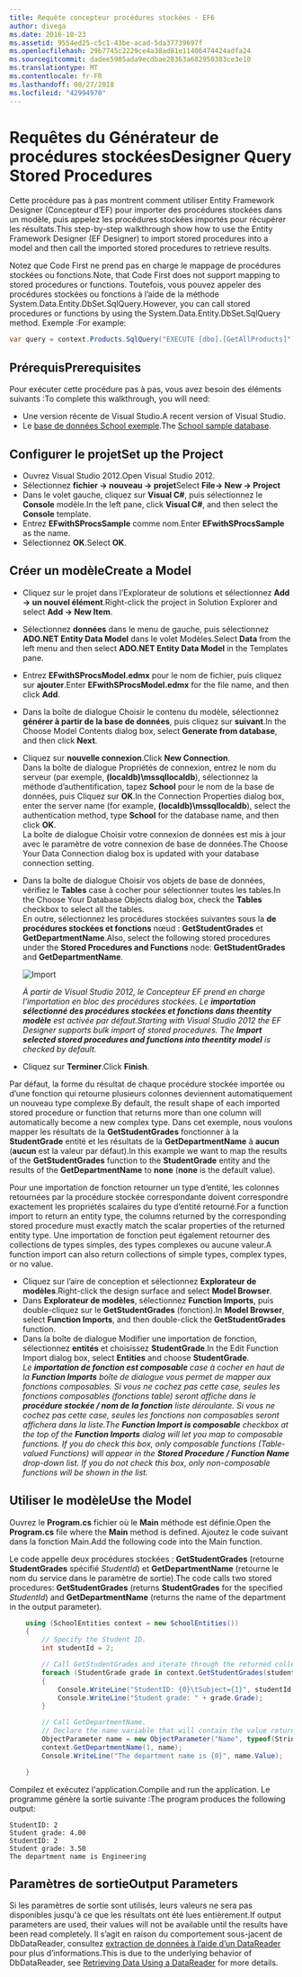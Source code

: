 ```yaml
---
title: Requête concepteur procédures stockées - EF6
author: divega
ms.date: 2016-10-23
ms.assetid: 9554ed25-c5c1-43be-acad-5da37739697f
ms.openlocfilehash: 29b7745c2229ce4a38ad81e11406474424adfa24
ms.sourcegitcommit: dadee5905ada9ecdbae28363a682950383ce3e10
ms.translationtype: MT
ms.contentlocale: fr-FR
ms.lasthandoff: 08/27/2018
ms.locfileid: "42994970"
---
```

# <a name="designer-query-stored-procedures"></a><span data-ttu-id="56f42-102">Requêtes du Générateur de procédures stockées</span><span class="sxs-lookup"><span data-stu-id="56f42-102">Designer Query Stored Procedures</span></span>
<span data-ttu-id="56f42-103">Cette procédure pas à pas montrent comment utiliser Entity Framework Designer (Concepteur d’EF) pour importer des procédures stockées dans un modèle, puis appelez les procédures stockées importés pour récupérer les résultats.</span><span class="sxs-lookup"><span data-stu-id="56f42-103">This step-by-step walkthrough show how to use the Entity Framework Designer (EF Designer) to import stored procedures into a model and then call the imported stored procedures to retrieve results.</span></span> 

<span data-ttu-id="56f42-104">Notez que Code First ne prend pas en charge le mappage de procédures stockées ou fonctions.</span><span class="sxs-lookup"><span data-stu-id="56f42-104">Note, that Code First does not support mapping to stored procedures or functions.</span></span> <span data-ttu-id="56f42-105">Toutefois, vous pouvez appeler des procédures stockées ou fonctions à l’aide de la méthode System.Data.Entity.DbSet.SqlQuery.</span><span class="sxs-lookup"><span data-stu-id="56f42-105">However, you can call stored procedures or functions by using the System.Data.Entity.DbSet.SqlQuery method.</span></span> <span data-ttu-id="56f42-106">Exemple :</span><span class="sxs-lookup"><span data-stu-id="56f42-106">For example:</span></span>
``` csharp
var query = context.Products.SqlQuery("EXECUTE [dbo].[GetAllProducts]")`;
```

## <a name="prerequisites"></a><span data-ttu-id="56f42-107">Prérequis</span><span class="sxs-lookup"><span data-stu-id="56f42-107">Prerequisites</span></span>

<span data-ttu-id="56f42-108">Pour exécuter cette procédure pas à pas, vous avez besoin des éléments suivants :</span><span class="sxs-lookup"><span data-stu-id="56f42-108">To complete this walkthrough, you will need:</span></span>

- <span data-ttu-id="56f42-109">Une version récente de Visual Studio.</span><span class="sxs-lookup"><span data-stu-id="56f42-109">A recent version of Visual Studio.</span></span>
- <span data-ttu-id="56f42-110">Le [base de données School exemple](~/ef6/resources/school-database.md).</span><span class="sxs-lookup"><span data-stu-id="56f42-110">The [School sample database](~/ef6/resources/school-database.md).</span></span>

## <a name="set-up-the-project"></a><span data-ttu-id="56f42-111">Configurer le projet</span><span class="sxs-lookup"><span data-stu-id="56f42-111">Set up the Project</span></span>

-   <span data-ttu-id="56f42-112">Ouvrez Visual Studio 2012.</span><span class="sxs-lookup"><span data-stu-id="56f42-112">Open Visual Studio 2012.</span></span>
-   <span data-ttu-id="56f42-113">Sélectionnez **fichier -&gt; nouveau -&gt; projet**</span><span class="sxs-lookup"><span data-stu-id="56f42-113">Select **File-&gt; New -&gt; Project**</span></span>
-   <span data-ttu-id="56f42-114">Dans le volet gauche, cliquez sur **Visual C\#**, puis sélectionnez le **Console** modèle.</span><span class="sxs-lookup"><span data-stu-id="56f42-114">In the left pane, click **Visual C\#**, and then select the **Console** template.</span></span>
-   <span data-ttu-id="56f42-115">Entrez **EFwithSProcsSample** comme nom.</span><span class="sxs-lookup"><span data-stu-id="56f42-115">Enter **EFwithSProcsSample** as the name.</span></span>
-   <span data-ttu-id="56f42-116">Sélectionnez **OK**.</span><span class="sxs-lookup"><span data-stu-id="56f42-116">Select **OK**.</span></span>

## <a name="create-a-model"></a><span data-ttu-id="56f42-117">Créer un modèle</span><span class="sxs-lookup"><span data-stu-id="56f42-117">Create a Model</span></span>

-   <span data-ttu-id="56f42-118">Cliquez sur le projet dans l’Explorateur de solutions et sélectionnez **Add -&gt; un nouvel élément**.</span><span class="sxs-lookup"><span data-stu-id="56f42-118">Right-click the project in Solution Explorer and select **Add -&gt; New Item**.</span></span>
-   <span data-ttu-id="56f42-119">Sélectionnez **données** dans le menu de gauche, puis sélectionnez **ADO.NET Entity Data Model** dans le volet Modèles.</span><span class="sxs-lookup"><span data-stu-id="56f42-119">Select **Data** from the left menu and then select **ADO.NET Entity Data Model** in the Templates pane.</span></span>
-   <span data-ttu-id="56f42-120">Entrez **EFwithSProcsModel.edmx** pour le nom de fichier, puis cliquez sur **ajouter**.</span><span class="sxs-lookup"><span data-stu-id="56f42-120">Enter **EFwithSProcsModel.edmx** for the file name, and then click **Add**.</span></span>
-   <span data-ttu-id="56f42-121">Dans la boîte de dialogue Choisir le contenu du modèle, sélectionnez **générer à partir de la base de données**, puis cliquez sur **suivant**.</span><span class="sxs-lookup"><span data-stu-id="56f42-121">In the Choose Model Contents dialog box, select **Generate from database**, and then click **Next**.</span></span>
-   <span data-ttu-id="56f42-122">Cliquez sur **nouvelle connexion**.</span><span class="sxs-lookup"><span data-stu-id="56f42-122">Click **New Connection**.</span></span>  
    <span data-ttu-id="56f42-123">Dans la boîte de dialogue Propriétés de connexion, entrez le nom du serveur (par exemple, **(localdb)\\mssqllocaldb**), sélectionnez la méthode d’authentification, tapez **School** pour le nom de la base de données, puis Cliquez sur **OK**.</span><span class="sxs-lookup"><span data-stu-id="56f42-123">In the Connection Properties dialog box, enter the server name (for example, **(localdb)\\mssqllocaldb**), select the authentication method, type **School** for the database name, and then click **OK**.</span></span>  
    <span data-ttu-id="56f42-124">La boîte de dialogue Choisir votre connexion de données est mis à jour avec le paramètre de votre connexion de base de données.</span><span class="sxs-lookup"><span data-stu-id="56f42-124">The Choose Your Data Connection dialog box is updated with your database connection setting.</span></span>
-   <span data-ttu-id="56f42-125">Dans la boîte de dialogue Choisir vos objets de base de données, vérifiez le **Tables** case à cocher pour sélectionner toutes les tables.</span><span class="sxs-lookup"><span data-stu-id="56f42-125">In the Choose Your Database Objects dialog box, check the **Tables** checkbox to select all the tables.</span></span>  
    <span data-ttu-id="56f42-126">En outre, sélectionnez les procédures stockées suivantes sous la **de procédures stockées et fonctions** nœud : **GetStudentGrades** et **GetDepartmentName**.</span><span class="sxs-lookup"><span data-stu-id="56f42-126">Also, select the following stored procedures under the **Stored Procedures and Functions** node: **GetStudentGrades** and **GetDepartmentName**.</span></span> 

    ![Import](~/ef6/media/import.jpg)

    <span data-ttu-id="56f42-128">*À partir de Visual Studio 2012, le Concepteur EF prend en charge l’importation en bloc des procédures stockées. Le **importation sélectionné des procédures stockées et fonctions dans theentity modèle** est activée par défaut.*</span><span class="sxs-lookup"><span data-stu-id="56f42-128">*Starting with Visual Studio 2012 the EF Designer supports bulk import of stored procedures. The **Import selected stored procedures and functions into theentity model** is checked by default.*</span></span>
-   <span data-ttu-id="56f42-129">Cliquez sur **Terminer**.</span><span class="sxs-lookup"><span data-stu-id="56f42-129">Click **Finish**.</span></span>

<span data-ttu-id="56f42-130">Par défaut, la forme du résultat de chaque procédure stockée importée ou d’une fonction qui retourne plusieurs colonnes deviennent automatiquement un nouveau type complexe.</span><span class="sxs-lookup"><span data-stu-id="56f42-130">By default, the result shape of each imported stored procedure or function that returns more than one column will automatically become a new complex type.</span></span> <span data-ttu-id="56f42-131">Dans cet exemple, nous voulons mapper les résultats de la **GetStudentGrades** fonctionner à la **StudentGrade** entité et les résultats de la **GetDepartmentName** à **aucun** (**aucun** est la valeur par défaut).</span><span class="sxs-lookup"><span data-stu-id="56f42-131">In this example we want to map the results of the **GetStudentGrades** function to the **StudentGrade** entity and the results of the **GetDepartmentName** to **none** (**none** is the default value).</span></span>

<span data-ttu-id="56f42-132">Pour une importation de fonction retourner un type d’entité, les colonnes retournées par la procédure stockée correspondante doivent correspondre exactement les propriétés scalaires du type d’entité retourné.</span><span class="sxs-lookup"><span data-stu-id="56f42-132">For a function import to return an entity type, the columns returned by the corresponding stored procedure must exactly match the scalar properties of the returned entity type.</span></span> <span data-ttu-id="56f42-133">Une importation de fonction peut également retourner des collections de types simples, des types complexes ou aucune valeur.</span><span class="sxs-lookup"><span data-stu-id="56f42-133">A function import can also return collections of simple types, complex types, or no value.</span></span>

-   <span data-ttu-id="56f42-134">Cliquez sur l’aire de conception et sélectionnez **Explorateur de modèles**.</span><span class="sxs-lookup"><span data-stu-id="56f42-134">Right-click the design surface and select **Model Browser**.</span></span>
-   <span data-ttu-id="56f42-135">Dans **Explorateur de modèles**, sélectionnez **Function Imports**, puis double-cliquez sur le **GetStudentGrades** (fonction).</span><span class="sxs-lookup"><span data-stu-id="56f42-135">In **Model Browser**, select **Function Imports**, and then double-click the **GetStudentGrades** function.</span></span>
-   <span data-ttu-id="56f42-136">Dans la boîte de dialogue Modifier une importation de fonction, sélectionnez **entités** et choisissez **StudentGrade**.</span><span class="sxs-lookup"><span data-stu-id="56f42-136">In the Edit Function Import dialog box, select **Entities** and choose **StudentGrade**.</span></span>  
    <span data-ttu-id="56f42-137">*Le **importation de fonction est composable** case à cocher en haut de la **Function Imports** boîte de dialogue vous permet de mapper aux fonctions composables. Si vous ne cochez pas cette case, seules les fonctions composables (fonctions table) seront affiche dans le **procédure stockée / nom de la fonction** liste déroulante. Si vous ne cochez pas cette case, seules les fonctions non composables seront affichera dans la liste.*</span><span class="sxs-lookup"><span data-stu-id="56f42-137">*The **Function Import is composable** checkbox at the top of the **Function Imports** dialog will let you map to composable functions. If you do check this box, only composable functions (Table-valued Functions) will appear in the **Stored Procedure / Function Name** drop-down list. If you do not check this box, only non-composable functions will be shown in the list.*</span></span>

## <a name="use-the-model"></a><span data-ttu-id="56f42-138">Utiliser le modèle</span><span class="sxs-lookup"><span data-stu-id="56f42-138">Use the Model</span></span>

<span data-ttu-id="56f42-139">Ouvrez le **Program.cs** fichier où le **Main** méthode est définie.</span><span class="sxs-lookup"><span data-stu-id="56f42-139">Open the **Program.cs** file where the **Main** method is defined.</span></span> <span data-ttu-id="56f42-140">Ajoutez le code suivant dans la fonction Main.</span><span class="sxs-lookup"><span data-stu-id="56f42-140">Add the following code into the Main function.</span></span>

<span data-ttu-id="56f42-141">Le code appelle deux procédures stockées : **GetStudentGrades** (retourne **StudentGrades** spécifié *StudentId*) et **GetDepartmentName** (retourne le nom du service dans le paramètre de sortie).</span><span class="sxs-lookup"><span data-stu-id="56f42-141">The code calls two stored procedures: **GetStudentGrades** (returns **StudentGrades** for the specified *StudentId*) and **GetDepartmentName** (returns the name of the department in the output parameter).</span></span>  

``` csharp
    using (SchoolEntities context = new SchoolEntities())
    {
        // Specify the Student ID.
        int studentId = 2;

        // Call GetStudentGrades and iterate through the returned collection.
        foreach (StudentGrade grade in context.GetStudentGrades(studentId))
        {
            Console.WriteLine("StudentID: {0}\tSubject={1}", studentId, grade.Subject);
            Console.WriteLine("Student grade: " + grade.Grade);
        }

        // Call GetDepartmentName.
        // Declare the name variable that will contain the value returned by the output parameter.
        ObjectParameter name = new ObjectParameter("Name", typeof(String));
        context.GetDepartmentName(1, name);
        Console.WriteLine("The department name is {0}", name.Value);

    }
```

<span data-ttu-id="56f42-142">Compilez et exécutez l'application.</span><span class="sxs-lookup"><span data-stu-id="56f42-142">Compile and run the application.</span></span> <span data-ttu-id="56f42-143">Le programme génère la sortie suivante :</span><span class="sxs-lookup"><span data-stu-id="56f42-143">The program produces the following output:</span></span>

```
StudentID: 2
Student grade: 4.00
StudentID: 2
Student grade: 3.50
The department name is Engineering
```

<a name="output-parameters"></a><span data-ttu-id="56f42-144">Paramètres de sortie</span><span class="sxs-lookup"><span data-stu-id="56f42-144">Output Parameters</span></span>
-----------------

<span data-ttu-id="56f42-145">Si les paramètres de sortie sont utilisés, leurs valeurs ne sera pas disponibles jusqu'à ce que les résultats ont été lues entièrement.</span><span class="sxs-lookup"><span data-stu-id="56f42-145">If output parameters are used, their values will not be available until the results have been read completely.</span></span> <span data-ttu-id="56f42-146">Il s’agit en raison du comportement sous-jacent de DbDataReader, consultez [extraction de données à l’aide d’un DataReader](http://go.microsoft.com/fwlink/?LinkID=398589) pour plus d’informations.</span><span class="sxs-lookup"><span data-stu-id="56f42-146">This is due to the underlying behavior of DbDataReader, see [Retrieving Data Using a DataReader](http://go.microsoft.com/fwlink/?LinkID=398589) for more details.</span></span>
